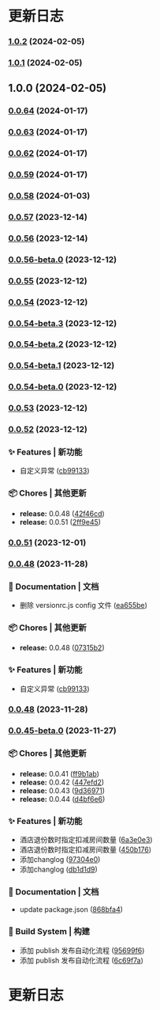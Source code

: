 # 更新日志 


### [1.0.2](https://github.com/snowmountain-top/user-cli-nodejs/compare/v1.0.1...v1.0.2) (2024-02-05)

### [1.0.1](https://github.com/snowmountain-top/user-cli-nodejs/compare/v1.0.0...v1.0.1) (2024-02-05)

## 1.0.0 (2024-02-05)

### [0.0.64](https://github.com/snowmountain-top/ros-cli-nodejs/compare/v0.0.63...v0.0.64) (2024-01-17)

### [0.0.63](https://github.com/snowmountain-top/ros-cli-nodejs/compare/v0.0.62...v0.0.63) (2024-01-17)

### [0.0.62](https://github.com/snowmountain-top/ros-cli-nodejs/compare/v0.0.61...v0.0.62) (2024-01-17)

### [0.0.59](https://github.com/snowmountain-top/ros-cli-nodejs/compare/v0.0.58...v0.0.59) (2024-01-17)

### [0.0.58](https://github.com/snowmountain-top/ros-cli-nodejs/compare/v0.0.57...v0.0.58) (2024-01-03)

### [0.0.57](https://github.com/snowmountain-top/ros-cli-nodejs/compare/v0.0.56...v0.0.57) (2023-12-14)

### [0.0.56](https://github.com/snowmountain-top/ros-cli-nodejs/compare/v0.0.56-beta.0...v0.0.56) (2023-12-14)

### [0.0.56-beta.0](https://github.com/snowmountain-top/ros-cli-nodejs/compare/v0.0.55...v0.0.56-beta.0) (2023-12-12)

### [0.0.55](https://github.com/snowmountain-top/ros-cli-nodejs/compare/v0.0.54...v0.0.55) (2023-12-12)

### [0.0.54](https://github.com/snowmountain-top/ros-cli-nodejs/compare/v0.0.54-beta.3...v0.0.54) (2023-12-12)

### [0.0.54-beta.3](https://github.com/snowmountain-top/ros-cli-nodejs/compare/v0.0.54-beta.2...v0.0.54-beta.3) (2023-12-12)

### [0.0.54-beta.2](https://github.com/snowmountain-top/ros-cli-nodejs/compare/v0.0.54-beta.1...v0.0.54-beta.2) (2023-12-12)

### [0.0.54-beta.1](https://github.com/snowmountain-top/ros-cli-nodejs/compare/v0.0.54-beta.0...v0.0.54-beta.1) (2023-12-12)

### [0.0.54-beta.0](https://github.com/snowmountain-top/ros-cli-nodejs/compare/v0.0.53...v0.0.54-beta.0) (2023-12-12)

### [0.0.53](https://github.com/snowmountain-top/ros-cli-nodejs/compare/v0.0.52...v0.0.53) (2023-12-12)

### [0.0.52](https://github.com/snowmountain-top/ros-cli-nodejs/compare/v0.0.48...v0.0.52) (2023-12-12)


### ✨ Features | 新功能

* 自定义异常 ([cb99133](https://github.com/snowmountain-top/ros-cli-nodejs/commit/cb991332f9e6cc7301d4f1e5c0d927c9e8da4b37))


### 📦 Chores | 其他更新

* **release:** 0.0.48 ([42f46cd](https://github.com/snowmountain-top/ros-cli-nodejs/commit/42f46cd7ee40552fa4a78499e42de529601ed776))
* **release:** 0.0.51 ([2ff9e45](https://github.com/snowmountain-top/ros-cli-nodejs/commit/2ff9e458a75a355a53a883af826d0b5b1797b531))

### [0.0.51](https://github.com/snowmountain-top/ros-cli-nodejs/compare/v0.0.50...v0.0.51) (2023-12-01)

### [0.0.48](https://github.com/snowmountain-top/ros-cli-nodejs/compare/v0.0.45-beta.0...v0.0.48) (2023-11-28)


### 📝 Documentation | 文档

* 删除 versionrc.js config 文件 ([ea655be](https://github.com/snowmountain-top/ros-cli-nodejs/commit/ea655be5d8cc349fe19a37af1d3615b2f8dbbf9e))


### 📦 Chores | 其他更新

* **release:** 0.0.48 ([07315b2](https://github.com/snowmountain-top/ros-cli-nodejs/commit/07315b203792c54a271514526f37fe8769781ee8))


### ✨ Features | 新功能

* 自定义异常 ([cb99133](https://github.com/snowmountain-top/ros-cli-nodejs/commit/cb991332f9e6cc7301d4f1e5c0d927c9e8da4b37))

### [0.0.48](https://github.com/snowmountain-top/ros-cli-nodejs/compare/v0.0.47...v0.0.48) (2023-11-28)

### [0.0.45-beta.0](https://github.com/snowmountain-top/ros-cli-nodejs/compare/v0.0.42-beta.0...v0.0.45-beta.0) (2023-11-27)


### 📦 Chores | 其他更新

* **release:** 0.0.41 ([ff9b1ab](https://github.com/snowmountain-top/ros-cli-nodejs/commit/ff9b1ab960a9a156e8f0fe56be0550155f6b2b8d))
* **release:** 0.0.42 ([447efd2](https://github.com/snowmountain-top/ros-cli-nodejs/commit/447efd2faf01bfb32370aaec9f5c332139a5dcdb))
* **release:** 0.0.43 ([9d36971](https://github.com/snowmountain-top/ros-cli-nodejs/commit/9d3697157f9155a8724ebd06ed14189cbc8cf7b4))
* **release:** 0.0.44 ([d4bf6e6](https://github.com/snowmountain-top/ros-cli-nodejs/commit/d4bf6e6bcba033b4bb2dcc6249a512d230c523b2))


### ✨ Features | 新功能

*  酒店退份数时指定扣减房间数量 ([6a3e0e3](https://github.com/snowmountain-top/ros-cli-nodejs/commit/6a3e0e33d3dbd08120825c07f5dcb0dd495ba026))
*  酒店退份数时指定扣减房间数量 ([450b176](https://github.com/snowmountain-top/ros-cli-nodejs/commit/450b17675c8c955ddb689552d7736be751df67fa))
* 添加changlog ([97304e0](https://github.com/snowmountain-top/ros-cli-nodejs/commit/97304e0744b45f3a9d2d45d67460df9b1af82a0e))
* 添加changlog ([db1d1d9](https://github.com/snowmountain-top/ros-cli-nodejs/commit/db1d1d9d305e72f5bf9fcadf2571df4948d8da7c))


### 📝 Documentation | 文档

* update package.json ([868bfa4](https://github.com/snowmountain-top/ros-cli-nodejs/commit/868bfa4b216612c72afd1fed4f815d3300c4a141))


### 👷‍ Build System | 构建

* 添加 publish 发布自动化流程 ([95699f6](https://github.com/snowmountain-top/ros-cli-nodejs/commit/95699f65370b6e1f01beec4d31e867d71952c685))
* 添加 publish 发布自动化流程 ([6c69f7a](https://github.com/snowmountain-top/ros-cli-nodejs/commit/6c69f7a19ef7e14a3c68004766c23ebd107fbb6e))

# 更新日志 
